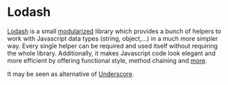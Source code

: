 # Lodash

[Lodash](https://lodash.com) is a small [modularized](https://www.npmjs.com/browse/keyword/lodash-modularized) library which provides a bunch of helpers to work with Javascript data types (string, object,...) in a much more simpler way. Every single helper can be required and used itself without requiring the whole library. Additionally, it makes Javascript code look elegant and more efficient by offering functional style, method chaining and [more](https://lodash.com/#features).

It may be seen as alternative of [Underscore](UNDERSCORE.md).
